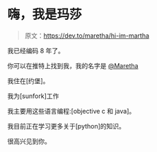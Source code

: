# 嗨，我是玛莎

> 原文：<https://dev.to/maretha/hi-im-martha>

我已经编码 8 年了。

你可以在推特上找到我，我的名字是 [@Maretha](https://twitter.com/Maretha)

我住在[约堡]。

我为[sunfork]工作

我主要用这些语言编程:[objective c 和 java]。

我目前正在学习更多关于[python]的知识。

很高兴见到你。